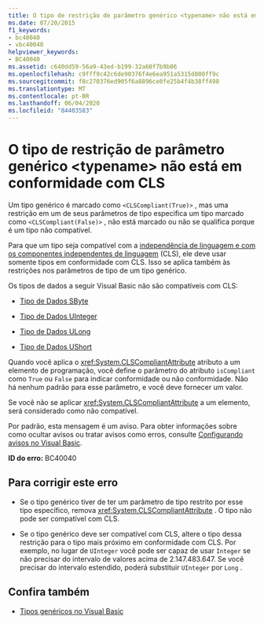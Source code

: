 ```yaml
---
title: O tipo de restrição de parâmetro genérico <typename> não está em conformidade com CLS
ms.date: 07/20/2015
f1_keywords:
- bc40040
- vbc40040
helpviewer_keywords:
- BC40040
ms.assetid: c640dd59-56a9-43ed-b199-32a60f7b9b06
ms.openlocfilehash: c9fff9c42c6de90376f4e6ea951a5315d800ff9c
ms.sourcegitcommit: f8c270376ed905f6a8896ce0fe25b4f4b38ff498
ms.translationtype: MT
ms.contentlocale: pt-BR
ms.lasthandoff: 06/04/2020
ms.locfileid: "84403583"
---
```

# <a name="generic-parameter-constraint-type-typename-is-not-cls-compliant"></a>O tipo de restrição de parâmetro genérico \<typename> não está em conformidade com CLS
Um tipo genérico é marcado como `<CLSCompliant(True)>` , mas uma restrição em um de seus parâmetros de tipo especifica um tipo marcado como `<CLSCompliant(False)>` , não está marcado ou não se qualifica porque é um tipo não compatível.  
  
 Para que um tipo seja compatível com a [independência de linguagem e com os componentes independentes de linguagem](../../standard/language-independence-and-language-independent-components.md) (CLS), ele deve usar somente tipos em conformidade com CLS. Isso se aplica também às restrições nos parâmetros de tipo de um tipo genérico.  
  
 Os tipos de dados a seguir Visual Basic não são compatíveis com CLS:  
  
- [Tipo de Dados SByte](../language-reference/data-types/sbyte-data-type.md)  
  
- [Tipo de Dados UInteger](../language-reference/data-types/uinteger-data-type.md)  
  
- [Tipo de Dados ULong](../language-reference/data-types/ulong-data-type.md)  
  
- [Tipo de Dados UShort](../language-reference/data-types/ushort-data-type.md)  
  
 Quando você aplica o <xref:System.CLSCompliantAttribute> atributo a um elemento de programação, você define o parâmetro do atributo `isCompliant` como `True` ou `False` para indicar conformidade ou não conformidade. Não há nenhum padrão para esse parâmetro, e você deve fornecer um valor.  
  
 Se você não se aplicar <xref:System.CLSCompliantAttribute> a um elemento, será considerado como não compatível.  
  
 Por padrão, esta mensagem é um aviso. Para obter informações sobre como ocultar avisos ou tratar avisos como erros, consulte [Configurando avisos no Visual Basic](/visualstudio/ide/configuring-warnings-in-visual-basic).  
  
 **ID do erro:** BC40040  
  
## <a name="to-correct-this-error"></a>Para corrigir este erro  
  
- Se o tipo genérico tiver de ter um parâmetro de tipo restrito por esse tipo específico, remova <xref:System.CLSCompliantAttribute> . O tipo não pode ser compatível com CLS.  
  
- Se o tipo genérico deve ser compatível com CLS, altere o tipo dessa restrição para o tipo mais próximo em conformidade com CLS. Por exemplo, no lugar de `UInteger` você pode ser capaz de usar `Integer` se não precisar do intervalo de valores acima de 2.147.483.647. Se você precisar do intervalo estendido, poderá substituir `UInteger` por `Long` .  
  
## <a name="see-also"></a>Confira também

- [Tipos genéricos no Visual Basic](../programming-guide/language-features/data-types/generic-types.md)
